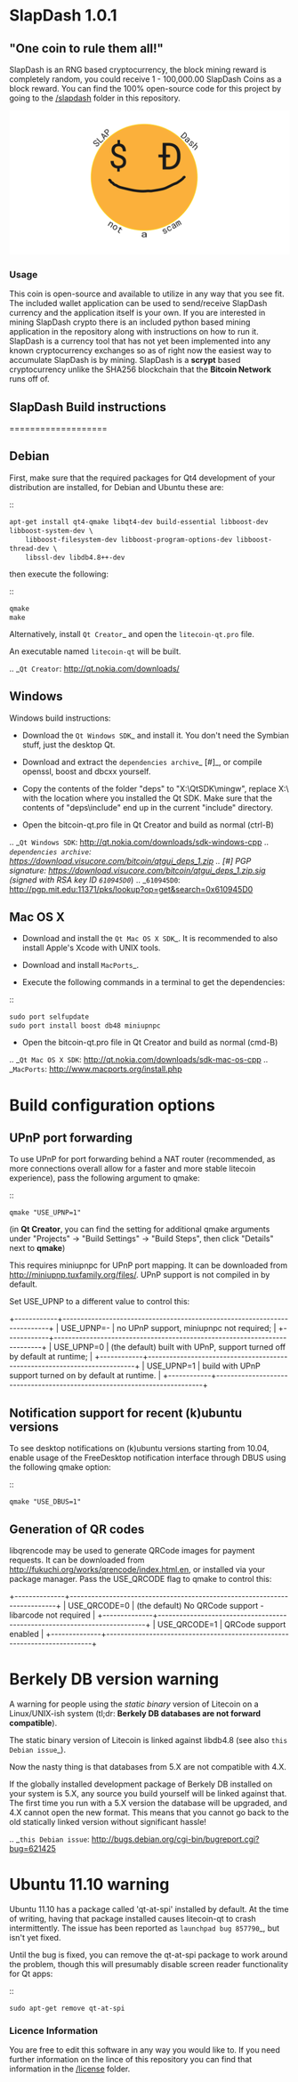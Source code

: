 # SlapDash 1.0.1

## "One coin to rule them all!"

SlapDash is an RNG based cryptocurrency, the block mining reward is completely random, you could receive 1 - 100,000.00 SlapDash Coins as a block reward.
You can find the 100% open-source code for this project by going to the [/slapdash](https://github.com/limiteci/SlapDash/tree/main/SlapDash) folder in this repository.

![](SlapDash/esc/SlapDash.png)

### Usage

This coin is open-source and available to utilize in any way that you see fit. The included wallet application can be used to send/receive SlapDash currency and the application itself is your own. If you are interested in mining SlapDash crypto there is an included python based mining application in the repository along with instructions on how to run it. SlapDash is a currency tool that has not yet been implemented into any known cryptocurrency exchanges so as of right now the easiest way to accumulate SlapDash is by mining. SlapDash is a **scrypt** based cryptocurrency unlike the SHA256 blockchain that the **Bitcoin Network** runs off of.

 ## SlapDash Build instructions
===================

Debian
-------

First, make sure that the required packages for Qt4 development of your
distribution are installed, for Debian and Ubuntu these are:

::

    apt-get install qt4-qmake libqt4-dev build-essential libboost-dev libboost-system-dev \
        libboost-filesystem-dev libboost-program-options-dev libboost-thread-dev \
        libssl-dev libdb4.8++-dev

then execute the following:

::

    qmake
    make

Alternatively, install `Qt Creator`_ and open the `litecoin-qt.pro` file.

An executable named `litecoin-qt` will be built.

.. _`Qt Creator`: http://qt.nokia.com/downloads/

Windows
--------

Windows build instructions:

- Download the `Qt Windows SDK`_ and install it. You don't need the Symbian stuff, just the desktop Qt.

- Download and extract the `dependencies archive`_  [#]_, or compile openssl, boost and dbcxx yourself.

- Copy the contents of the folder "deps" to "X:\\QtSDK\\mingw", replace X:\\ with the location where you installed the Qt SDK. Make sure that the contents of "deps\\include" end up in the current "include" directory.

- Open the bitcoin-qt.pro file in Qt Creator and build as normal (ctrl-B)

.. _`Qt Windows SDK`: http://qt.nokia.com/downloads/sdk-windows-cpp
.. _`dependencies archive`: https://download.visucore.com/bitcoin/qtgui_deps_1.zip
.. [#] PGP signature: https://download.visucore.com/bitcoin/qtgui_deps_1.zip.sig (signed with RSA key ID `610945D0`_)
.. _`610945D0`: http://pgp.mit.edu:11371/pks/lookup?op=get&search=0x610945D0


Mac OS X
--------

- Download and install the `Qt Mac OS X SDK`_. It is recommended to also install Apple's Xcode with UNIX tools.

- Download and install `MacPorts`_.

- Execute the following commands in a terminal to get the dependencies:

::

	sudo port selfupdate
	sudo port install boost db48 miniupnpc

- Open the bitcoin-qt.pro file in Qt Creator and build as normal (cmd-B)

.. _`Qt Mac OS X SDK`: http://qt.nokia.com/downloads/sdk-mac-os-cpp
.. _`MacPorts`: http://www.macports.org/install.php


Build configuration options
============================

UPnP port forwarding
---------------------

To use UPnP for port forwarding behind a NAT router (recommended, as more connections overall allow for a faster and more stable litecoin experience), pass the following argument to qmake:

::

    qmake "USE_UPNP=1"

(in **Qt Creator**, you can find the setting for additional qmake arguments under "Projects" -> "Build Settings" -> "Build Steps", then click "Details" next to **qmake**)

This requires miniupnpc for UPnP port mapping.  It can be downloaded from
http://miniupnp.tuxfamily.org/files/.  UPnP support is not compiled in by default.

Set USE_UPNP to a different value to control this:

+------------+--------------------------------------------------------------------------+
| USE_UPNP=- | no UPnP support, miniupnpc not required;                                 |
+------------+--------------------------------------------------------------------------+
| USE_UPNP=0 | (the default) built with UPnP, support turned off by default at runtime; |
+------------+--------------------------------------------------------------------------+
| USE_UPNP=1 | build with UPnP support turned on by default at runtime.                 |
+------------+--------------------------------------------------------------------------+

Notification support for recent (k)ubuntu versions
---------------------------------------------------

To see desktop notifications on (k)ubuntu versions starting from 10.04, enable usage of the
FreeDesktop notification interface through DBUS using the following qmake option:

::

    qmake "USE_DBUS=1"

Generation of QR codes
-----------------------

libqrencode may be used to generate QRCode images for payment requests. 
It can be downloaded from http://fukuchi.org/works/qrencode/index.html.en, or installed via your package manager. Pass the USE_QRCODE 
flag to qmake to control this:

+--------------+--------------------------------------------------------------------------+
| USE_QRCODE=0 | (the default) No QRCode support - libarcode not required                 |
+--------------+--------------------------------------------------------------------------+
| USE_QRCODE=1 | QRCode support enabled                                                   |
+--------------+--------------------------------------------------------------------------+


Berkely DB version warning
==========================

A warning for people using the *static binary* version of Litecoin on a Linux/UNIX-ish system (tl;dr: **Berkely DB databases are not forward compatible**).

The static binary version of Litecoin is linked against libdb4.8 (see also `this Debian issue`_).

Now the nasty thing is that databases from 5.X are not compatible with 4.X.

If the globally installed development package of Berkely DB installed on your system is 5.X, any source you
build yourself will be linked against that. The first time you run with a 5.X version the database will be upgraded,
and 4.X cannot open the new format. This means that you cannot go back to the old statically linked version without
significant hassle!

.. _`this Debian issue`: http://bugs.debian.org/cgi-bin/bugreport.cgi?bug=621425

Ubuntu 11.10 warning
====================

Ubuntu 11.10 has a package called 'qt-at-spi' installed by default.  At the time of writing, having that package
installed causes litecoin-qt to crash intermittently.  The issue has been reported as `launchpad bug 857790`_, but
isn't yet fixed.

Until the bug is fixed, you can remove the qt-at-spi package to work around the problem, though this will presumably
disable screen reader functionality for Qt apps:

::

    sudo apt-get remove qt-at-spi
    
### Licence Information

 You are free to edit this software in any way you would like to. If you need further information on the lince of this repository you can find that information in the [/license](https://github.com/limiteci/SlapDash/blob/main/LICENSE) folder.




